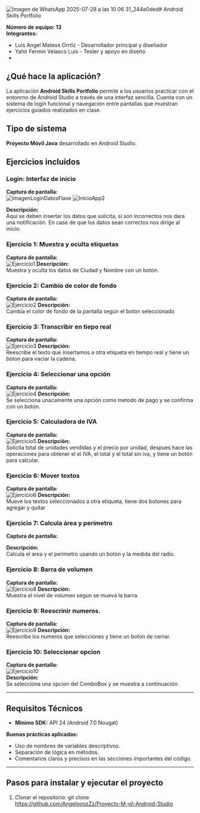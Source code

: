 ![Imagen de WhatsApp 2025-07-29 a las 10 06 31_244e0ded](https://github.com/user-attachments/assets/3a57bd1a-3823-40ae-8757-03b47eb2b7d5)# Android Skills Portfolio

**Número de equipo: 13**   
**Integrantes:**
- Luis Angel Mateos Orrtiz - Desarrollador principal y diseñador
- Yahir Fermin Velasco Luis - Tester y apoyo en diseño
- 
## ¿Qué hace la aplicación?

La aplicación **Android Skills Portfolio** permite a los usuarios practicar con el entonrno de Android Studio a través de una interfaz sencilla. Cuenta con un sistema de login funcional y navegación entre pantallas que muestran ejercicios guiados realizados en clase.
## Tipo de sistema

**Proyecto Móvil Java** desarrollado en Android Studio.


## Ejercicios incluidos

###  Login: Interfaz de inicio
**Captura de pantalla:**  
![ImagenLoginDatosFlase](https://github.com/user-attachments/assets/ccba1a80-fec8-43b7-bb0b-47706d89f292)
![InicioApp2](https://github.com/user-attachments/assets/99a94d66-8c95-4917-9cb7-b35a32565aab)


**Descripción:**  
Aqui se deben insertar los datos que solicita, si son incorrectos nos dara una notificación.
En case de que los datos sean correctos nos dirige al inicio.

###  Ejercicio 1: Muestra y oculta etiquetas
**Captura de pantalla:**  
![Ejercicio1](https://github.com/user-attachments/assets/021cf97f-e838-4eae-879a-8566f7840ef5)
**Descripción:**  
Muestra y oculta los datos de Ciudad y Nombre con un botón.

###  Ejercicio 2: Cambio de color de fondo
**Captura de pantalla:**  
 ![Ejercicio2](https://github.com/user-attachments/assets/33ad9f05-ce0b-4975-b52c-a3bfa79717e3)
**Descripción:**  
Cambia el color de fondo de la pantalla según el boton seleccionado

###  Ejercicio 3:  Transcribir en tiepo real
**Captura de pantalla:**  
![Ejercicio3](https://github.com/user-attachments/assets/dac9c042-ff5a-4725-bfb3-d79e5947678e)
**Descripción:**  
Reescribe el texto que insertamos a otra etiqueta en tiempo real y tiene un boton para vaciar la cadena.

###  Ejercicio 4:  Seleccionar una opción 
**Captura de pantalla:**  
![Ejercicio4](https://github.com/user-attachments/assets/115b895e-b09b-40a7-a01f-84992ca1b9ca)
**Descripción:**  
Se selecciona unacamente una opción como metodo de pago y se confirma con un botón.

###  Ejercicio 5:  Calculadora de IVA
**Captura de pantalla:**  
![Ejercicio5](https://github.com/user-attachments/assets/414c61b9-3b5f-4166-b605-43f727222c60)
**Descripción:**  
Solicita total de unidades vendidas y el precio por unidad, despues hace las operaciones 
para obtener el el IVA, el total y el total sin iva, y tiene un botón para calcular.

###  Ejercicio 6:  Mover textos 
**Captura de pantalla:**  
![Ejercicio6](https://github.com/user-attachments/assets/f60dde75-1f1e-49f5-a6ea-9bddc50305b9)
**Descripción:**  
Mueve los textos seleccionados a otra etiqueta, tiene dos botones para agregar y quitar

###  Ejercicio 7:  Calcula área y perímetro
**Captura de pantalla:**  

**Descripción:**  
Calcula el area y el perimetro usando un botón y la medida del radio.

###  Ejercicio 8:  Barra de volumen 
**Captura de pantalla:**  
![Ejercicio8](https://github.com/user-attachments/assets/b8380dd8-b129-47a0-beaf-154d26c7cffa)
**Descripción:**  
Muestra el nivel de volumen segun se mueva la barra.

###  Ejercicio 9:  Reescrinir numeros.
**Captura de pantalla:**  
![Ejercicio9](https://github.com/user-attachments/assets/2cd0a97d-6b94-4d05-924f-a2ca1d101bfc)
**Descripción:**  
Reescribe los numeros que selecciones y tiene un boton de cerrar.

###  Ejercicio 10:  Seleccionar opcion 
**Captura de pantalla:**  
![Ejercicio10](https://github.com/user-attachments/assets/2835d52e-a218-465c-adc0-e2b7caf24a10)  
**Descripción:**  
Se selecciona una opcion del ComboBox y se muestra a continuación. 



---

## Requisitos Técnicos

- **Mínimo SDK:** API 24 (Android 7.0 Nougat)



**Buenas prácticas aplicadas:**
- Uso de nombres de variables descriptivos.
- Separación de lógica en métodos.
- Comentarios claros y precisos en las secciones importantes del código.

---

## Pasos para instalar y ejecutar el proyecto

1. Clonar el repositorio:
   git clone https://github.com/AngelooozZz/Proyecto-M-vil-Android-Studio
